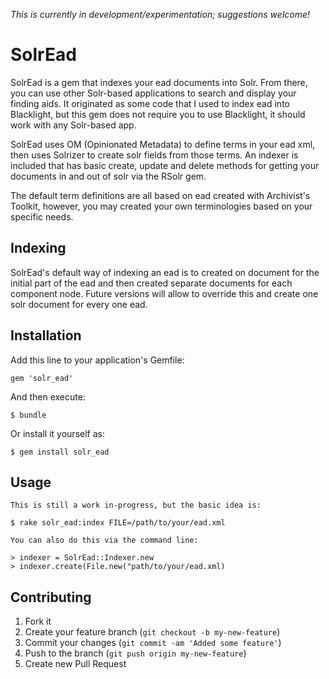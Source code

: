 *This is currently in development/experimentation; suggestions welcome!*

# SolrEad

SolrEad is a gem that indexes your ead documents into Solr.  From there, you can use
other Solr-based applications to search and display your finding aids.  It originated
as some code that I used to index ead into Blacklight, but this gem does not require
you to use Blacklight,  it should work with any Solr-based app.

SolrEad uses OM (Opinionated Metadata) to define terms in your ead xml, then uses
Solrizer to create solr fields from those terms.  An indexer is included that has
basic create, update and delete methods for getting your documents in and out of
solr via the RSolr gem.

The default term definitions are all based on ead created with Archivist's Toolkit,
however, you may created your own terminologies based on your specific needs.

## Indexing

SolrEad's default way of indexing an ead is to created on document for the initial
part of the ead and then created separate documents for each component node.  Future
versions will allow to override this and create one solr document for every one ead.

## Installation

Add this line to your application's Gemfile:

    gem 'solr_ead'

And then execute:

    $ bundle

Or install it yourself as:

    $ gem install solr_ead

## Usage

    This is still a work in-progress, but the basic idea is:

    $ rake solr_ead:index FILE=/path/to/your/ead.xml

    You can also do this via the command line:

    > indexer = SolrEad::Indexer.new
    > indexer.create(File.new("path/to/your/ead.xml)

## Contributing

1. Fork it
2. Create your feature branch (`git checkout -b my-new-feature`)
3. Commit your changes (`git commit -am 'Added some feature'`)
4. Push to the branch (`git push origin my-new-feature`)
5. Create new Pull Request

